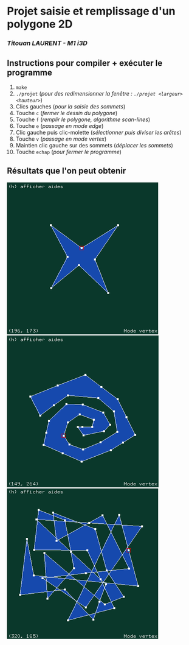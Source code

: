 # Projet saisie et remplissage d'un polygone 2D
### *Titouan LAURENT - M1 i3D*
## Instructions pour compiler + exécuter le programme
1. `make`
2. `./projet` (*pour des redimensionner la fenêtre : `./projet <largeur> <hauteur>`*)
3. Clics gauches (*pour la saisie des sommets*)
4. Touche `c` (*fermer le dessin du polygone*)
5. Touche `f` (*remplir le polygone, algorithme scan-lines*)
6. Touche `e` (*passage en mode edge*)
7. Clic gauche puis clic-molette (*sélectionner puis diviser les arêtes*)
8. Touche `v` (*passage en mode vertex*)
9. Maintien clic gauche sur des sommets (*déplacer les sommets*)
10. Touche `echap` (*pour fermer le programme*)
## Résultats que l'on peut obtenir
![Premier screenshot](screenshots/screenshot1.png)
![Premier screenshot](screenshots/screenshot2.png)
![Premier screenshot](screenshots/screenshot3.png)